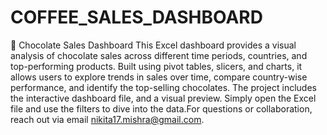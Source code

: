 # COFFEE_SALES_DASHBOARD
🍫 Chocolate Sales Dashboard
This Excel dashboard provides a visual analysis of chocolate sales across different time periods, countries, and top-performing products. Built using pivot tables, slicers, and charts, it allows users to explore trends in sales over time, compare country-wise performance, and identify the top-selling chocolates. The project includes the interactive dashboard file, and a visual preview. Simply open the Excel file and use the filters to dive into the data.For questions or collaboration, reach out via email nikita17.mishra@gmail.com.
